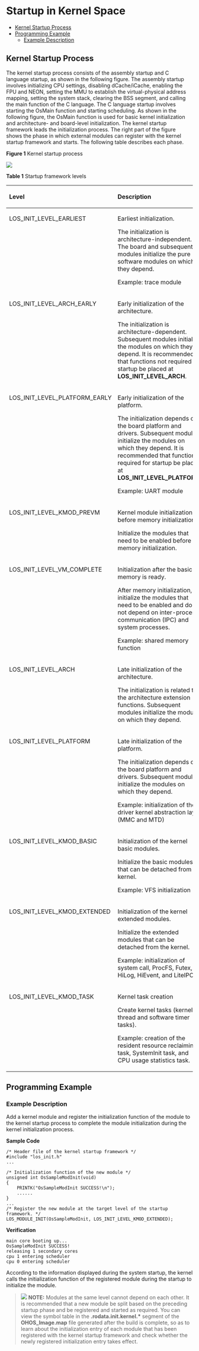 # Startup in Kernel Space<a name="EN-US_TOPIC_0000001127506594"></a>

-   [Kernel Startup Process](#section9882154318299)
-   [Programming Example](#section19145114703217)
    -   [Example Description](#section1045483642518)


## Kernel Startup Process<a name="section9882154318299"></a>

The kernel startup process consists of the assembly startup and C language startup, as shown in the following figure. The assembly startup involves initializing CPU settings, disabling dCache/iCache, enabling the FPU and NEON, setting the MMU to establish the virtual-physical address mapping, setting the system stack, clearing the BSS segment, and calling the main function of the C language. The C language startup involves starting the OsMain function and starting scheduling. As shown in the following figure, the OsMain function is used for basic kernel initialization and architecture- and board-level initialization. The kernel startup framework leads the initialization process. The right part of the figure shows the phase in which external modules can register with the kernel startup framework and starts. The following table describes each phase.

**Figure  1**  Kernel startup process<a name="fig1372861419385"></a>  


![](figure/en-us_image_0000001178856385.png)

**Table  1**  Startup framework levels

<a name="table38544719428"></a>
<table><thead align="left"><tr id="row286134714423"><th class="cellrowborder" valign="top" width="35.58%" id="mcps1.2.3.1.1"><p id="p886164717423"><a name="p886164717423"></a><a name="p886164717423"></a>Level</p>
</th>
<th class="cellrowborder" valign="top" width="64.42%" id="mcps1.2.3.1.2"><p id="p586194716421"><a name="p586194716421"></a><a name="p586194716421"></a>Description</p>
</th>
</tr>
</thead>
<tbody><tr id="row48664764218"><td class="cellrowborder" valign="top" width="35.58%" headers="mcps1.2.3.1.1 "><p id="p7861447174211"><a name="p7861447174211"></a><a name="p7861447174211"></a>LOS_INIT_LEVEL_EARLIEST</p>
</td>
<td class="cellrowborder" valign="top" width="64.42%" headers="mcps1.2.3.1.2 "><p id="p1561350125815"><a name="p1561350125815"></a><a name="p1561350125815"></a>Earliest initialization.</p>
<p id="p13865183210552"><a name="p13865183210552"></a><a name="p13865183210552"></a>The initialization is architecture-independent. The board and subsequent modules initialize the pure software modules on which they depend.</p>
<p id="p1686104764216"><a name="p1686104764216"></a><a name="p1686104764216"></a>Example: trace module</p>
</td>
</tr>
<tr id="row4861478429"><td class="cellrowborder" valign="top" width="35.58%" headers="mcps1.2.3.1.1 "><p id="p1986164710423"><a name="p1986164710423"></a><a name="p1986164710423"></a>LOS_INIT_LEVEL_ARCH_EARLY</p>
</td>
<td class="cellrowborder" valign="top" width="64.42%" headers="mcps1.2.3.1.2 "><p id="p6864470423"><a name="p6864470423"></a><a name="p6864470423"></a>Early initialization of the architecture.</p>
<p id="p118192355598"><a name="p118192355598"></a><a name="p118192355598"></a>The initialization is architecture-dependent. Subsequent modules initialize the modules on which they depend. It is recommended that functions not required for startup be placed at <strong id="b13751321192318"><a name="b13751321192318"></a><a name="b13751321192318"></a>LOS_INIT_LEVEL_ARCH</strong>.</p>
</td>
</tr>
<tr id="row98694774219"><td class="cellrowborder" valign="top" width="35.58%" headers="mcps1.2.3.1.1 "><p id="p118624714210"><a name="p118624714210"></a><a name="p118624714210"></a>LOS_INIT_LEVEL_PLATFORM_EARLY</p>
</td>
<td class="cellrowborder" valign="top" width="64.42%" headers="mcps1.2.3.1.2 "><p id="p118531052143510"><a name="p118531052143510"></a><a name="p118531052143510"></a>Early initialization of the platform.</p>
<p id="p666132195816"><a name="p666132195816"></a><a name="p666132195816"></a>The initialization depends on the board platform and drivers. Subsequent modules initialize the modules on which they depend. It is recommended that functions required for startup be placed at <strong id="b44971429202712"><a name="b44971429202712"></a><a name="b44971429202712"></a>LOS_INIT_LEVEL_PLATFORM</strong>.</p>
<p id="p1986104794218"><a name="p1986104794218"></a><a name="p1986104794218"></a>Example: UART module</p>
</td>
</tr>
<tr id="row8863470423"><td class="cellrowborder" valign="top" width="35.58%" headers="mcps1.2.3.1.1 "><p id="p19861547114214"><a name="p19861547114214"></a><a name="p19861547114214"></a>LOS_INIT_LEVEL_KMOD_PREVM</p>
</td>
<td class="cellrowborder" valign="top" width="64.42%" headers="mcps1.2.3.1.2 "><p id="p2862471421"><a name="p2862471421"></a><a name="p2862471421"></a>Kernel module initialization before memory initialization.</p>
<p id="p989110481520"><a name="p989110481520"></a><a name="p989110481520"></a>Initialize the modules that need to be enabled before memory initialization.</p>
</td>
</tr>
<tr id="row4861147124218"><td class="cellrowborder" valign="top" width="35.58%" headers="mcps1.2.3.1.1 "><p id="p16863472426"><a name="p16863472426"></a><a name="p16863472426"></a>LOS_INIT_LEVEL_VM_COMPLETE</p>
</td>
<td class="cellrowborder" valign="top" width="64.42%" headers="mcps1.2.3.1.2 "><p id="p1186114715427"><a name="p1186114715427"></a><a name="p1186114715427"></a>Initialization after the basic memory is ready.</p>
<p id="p26441930165910"><a name="p26441930165910"></a><a name="p26441930165910"></a>After memory initialization, initialize the modules that need to be enabled and do not depend on inter-process communication (IPC) and system processes.</p>
<p id="p76991543175013"><a name="p76991543175013"></a><a name="p76991543175013"></a>Example: shared memory function</p>
</td>
</tr>
<tr id="row12869472429"><td class="cellrowborder" valign="top" width="35.58%" headers="mcps1.2.3.1.1 "><p id="p178694712429"><a name="p178694712429"></a><a name="p178694712429"></a>LOS_INIT_LEVEL_ARCH</p>
</td>
<td class="cellrowborder" valign="top" width="64.42%" headers="mcps1.2.3.1.2 "><p id="p1086104719427"><a name="p1086104719427"></a><a name="p1086104719427"></a>Late initialization of the architecture.</p>
<p id="p556511281688"><a name="p556511281688"></a><a name="p556511281688"></a>The initialization is related to the architecture extension functions. Subsequent modules initialize the modules on which they depend.</p>
</td>
</tr>
<tr id="row128624717424"><td class="cellrowborder" valign="top" width="35.58%" headers="mcps1.2.3.1.1 "><p id="p198684711427"><a name="p198684711427"></a><a name="p198684711427"></a>LOS_INIT_LEVEL_PLATFORM</p>
</td>
<td class="cellrowborder" valign="top" width="64.42%" headers="mcps1.2.3.1.2 "><p id="p65519915524"><a name="p65519915524"></a><a name="p65519915524"></a>Late initialization of the platform.</p>
<p id="p187247164213"><a name="p187247164213"></a><a name="p187247164213"></a>The initialization depends on the board platform and drivers. Subsequent modules initialize the modules on which they depend.</p>
<p id="p138046651010"><a name="p138046651010"></a><a name="p138046651010"></a>Example: initialization of the driver kernel abstraction layer (MMC and MTD)</p>
</td>
</tr>
<tr id="row2149155220436"><td class="cellrowborder" valign="top" width="35.58%" headers="mcps1.2.3.1.1 "><p id="p8150105215436"><a name="p8150105215436"></a><a name="p8150105215436"></a>LOS_INIT_LEVEL_KMOD_BASIC</p>
</td>
<td class="cellrowborder" valign="top" width="64.42%" headers="mcps1.2.3.1.2 "><p id="p81509525436"><a name="p81509525436"></a><a name="p81509525436"></a>Initialization of the kernel basic modules.</p>
<p id="p763134221115"><a name="p763134221115"></a><a name="p763134221115"></a>Initialize the basic modules that can be detached from the kernel.</p>
<p id="p7781186191213"><a name="p7781186191213"></a><a name="p7781186191213"></a>Example: VFS initialization</p>
</td>
</tr>
<tr id="row19671355174317"><td class="cellrowborder" valign="top" width="35.58%" headers="mcps1.2.3.1.1 "><p id="p1596825564317"><a name="p1596825564317"></a><a name="p1596825564317"></a>LOS_INIT_LEVEL_KMOD_EXTENDED</p>
</td>
<td class="cellrowborder" valign="top" width="64.42%" headers="mcps1.2.3.1.2 "><p id="p6968155513438"><a name="p6968155513438"></a><a name="p6968155513438"></a>Initialization of the kernel extended modules.</p>
<p id="p669712304124"><a name="p669712304124"></a><a name="p669712304124"></a>Initialize the extended modules that can be detached from the kernel.</p>
<p id="p7600114618125"><a name="p7600114618125"></a><a name="p7600114618125"></a>Example: initialization of system call, ProcFS, Futex, HiLog, HiEvent, and LiteIPC</p>
</td>
</tr>
<tr id="row357517134414"><td class="cellrowborder" valign="top" width="35.58%" headers="mcps1.2.3.1.1 "><p id="p12575676449"><a name="p12575676449"></a><a name="p12575676449"></a>LOS_INIT_LEVEL_KMOD_TASK</p>
</td>
<td class="cellrowborder" valign="top" width="64.42%" headers="mcps1.2.3.1.2 "><p id="p7128122619143"><a name="p7128122619143"></a><a name="p7128122619143"></a>Kernel task creation</p>
<p id="p1657587184419"><a name="p1657587184419"></a><a name="p1657587184419"></a>Create kernel tasks (kernel thread and software timer tasks).</p>
<p id="p55485297219"><a name="p55485297219"></a><a name="p55485297219"></a>Example: creation of the resident resource reclaiming task, SystemInit task, and CPU usage statistics task.</p>
</td>
</tr>
</tbody>
</table>

## Programming Example<a name="section19145114703217"></a>

### Example Description<a name="section1045483642518"></a>

Add a kernel module and register the initialization function of the module to the kernel startup process to complete the module initialization during the kernel initialization process.

**Sample Code**

```
/* Header file of the kernel startup framework */
#include "los_init.h"
...

/* Initialization function of the new module */
unsigned int OsSampleModInit(void)
{
    PRINTK("OsSampleModInit SUCCESS!\n");
    ......
}
...
/* Register the new module at the target level of the startup framework. */
LOS_MODULE_INIT(OsSampleModInit, LOS_INIT_LEVEL_KMOD_EXTENDED);
```

**Verification**

```
main core booting up...
OsSampleModInit SUCCESS!
releasing 1 secondary cores
cpu 1 entering scheduler
cpu 0 entering scheduler
```

According to the information displayed during the system startup, the kernel calls the initialization function of the registered module during the startup to initialize the module.

>![](../public_sys-resources/icon-note.gif) **NOTE:** 
>Modules at the same level cannot depend on each other. It is recommended that a new module be split based on the preceding startup phase and be registered and started as required.
>You can view the symbol table in the  **.rodata.init.kernel.\***  segment of the  **OHOS\_Image.map**  file generated after the build is complete, so as to learn about the initialization entry of each module that has been registered with the kernel startup framework and check whether the newly registered initialization entry takes effect.


